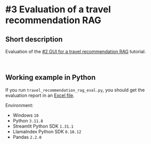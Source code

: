 # #3 Evaluation of a travel recommendation RAG

## Short description

Evaluation of the <a href="https://github.com/rokbenko/ai-playground/tree/main/llamaindex-tutorials/2-GUI_travel_recommendation_RAG">#2 GUI for a travel recommendation RAG</a> tutorial.

<br>

## Working example in Python

If you run `travel_recommendation_rag_eval.py`, you should get the evaluation report in an <a href="https://github.com/rokbenko/ai-playground/blob/main/llamaindex-tutorials/3-Eval_travel_recommendation_RAG/eval_report.xlsx">Excel file</a>.

Environment:

- Windows `10`
- Python `3.11.8`
- Streamlit Python SDK `1.31.1`
- LlamaIndex Python SDK `0.10.12`
- Pandas `2.2.0`
